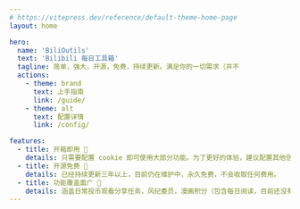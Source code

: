 ```yaml
---
# https://vitepress.dev/reference/default-theme-home-page
layout: home

hero:
  name: 'BiliOutils'
  text: 'Bilibili 每日工具箱'
  tagline: 简单，强大，开源，免费，持续更新。满足你的一切需求（并不
  actions:
    - theme: brand
      text: 上手指南
      link: /guide/
    - theme: alt
      text: 配置详情
      link: /config/

features:
  - title: 开箱即用 🎉
    details: 只需要配置 cookie 即可使用大部分功能。为了更好的体验，建议配置其他信息。
  - title: 开源免费 💯
    details: 已经持续更新三年以上，目前仍在维护中，永久免费，不会收取任何费用。
  - title: 功能覆盖面广 🍂
    details: 涵盖日常投币观看分享任务，风纪委员，漫画积分（包含每日阅读，目前还没有其他项目拥有），大积分等，详见文档。
---
```

